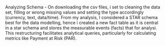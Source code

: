 Analyzing Schema  - On downloading the csv files, i set to cleaning the data set, filling or wrong missing values and setting the type accordingly (currency, text, data/time). From my analysis, I considered a STAR schema best for the data modelling, hence i created a new fact table as it is central in a star schema and stores the measurable events (facts) that for analysi. This restructuring facilitates analytical queries, particularly for calculating metrics like Payment at Risk (PAR).

